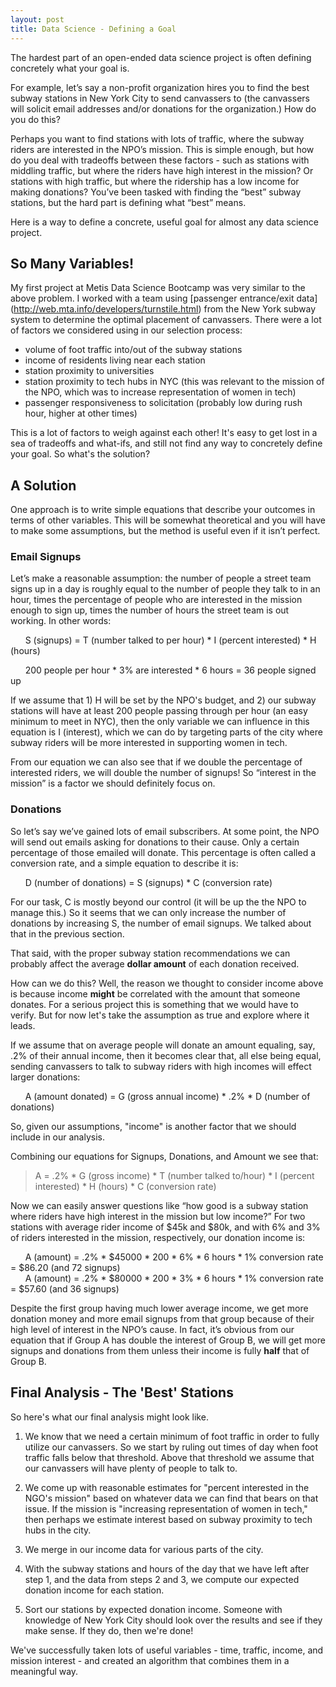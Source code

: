 ```yaml
---
layout: post
title: Data Science - Defining a Goal
---
```

The hardest part of an open-ended data science project is often defining concretely what your goal is.

For example, let’s say a non-profit organization hires you to find the best subway stations in New York City to send canvassers to (the canvassers will solicit email addresses and/or donations for the organization.) How do you do this?

Perhaps you want to find stations with lots of traffic, where the subway riders are interested in the NPO’s mission. This is simple enough, but how do you deal with tradeoffs between these factors - such as stations with middling traffic, but where the riders have high interest in the mission? Or stations with high traffic, but where the ridership has a low income for making donations? You’ve been tasked with finding the “best” subway stations, but the hard part is defining what “best” means.

Here is a way to define a concrete, useful goal for almost any data science project.

## So Many Variables!
My first project at Metis Data Science Bootcamp was very similar to the above problem. I worked with a team using [passenger entrance/exit data] (http://web.mta.info/developers/turnstile.html) from the New York subway system to determine the optimal placement of canvassers. There were a lot of factors we considered using in our selection process:


- volume of foot traffic into/out of the subway stations
- income of residents living near each station
- station proximity to universities
- station proximity to tech hubs in NYC (this was relevant to the mission of the NPO, which was to increase representation of women in tech)
- passenger responsiveness to solicitation (probably low during rush hour, higher at other times)

This is a lot of factors to weigh against each other! It's easy to get lost in a sea of tradeoffs and what-ifs, and still not find any way to concretely define your goal. So what's the solution?

## A Solution
One approach is to write simple equations that describe your outcomes in terms of other variables. This will be somewhat theoretical and you will have to make some assumptions, but the method is useful even if it isn’t perfect.

### Email Signups
Let’s make a reasonable assumption: the number of people a street team signs up in a day is roughly equal to the number of people they talk to in an hour, times the percentage of people who are interested in the mission enough to sign up, times the number of hours the street team is out working. In other words:

&nbsp;&nbsp;&nbsp;&nbsp;&nbsp;&nbsp;S (signups) = T (number talked to per hour) * I (percent interested) * H (hours)

&nbsp;&nbsp;&nbsp;&nbsp;&nbsp;&nbsp;200 people per hour * 3% are interested * 6 hours = 36 people signed up

If we assume that 1) H will be set by the NPO's budget, and 2) our subway stations will have at least 200 people passing through per hour (an easy minimum to meet in NYC), then the only variable we can influence in this equation is I (interest), which we can do by targeting parts of the city where subway riders will be more interested in supporting women in tech.

From our equation we can also see that if we double the percentage of interested riders, we will double the number of signups! So “interest in the mission” is a factor we should definitely focus on.

### Donations
So let’s say we’ve gained lots of email subscribers. At some point, the NPO will send out emails asking for donations to their cause. Only a certain percentage of those emailed will donate. This percentage is often called a conversion rate, and a simple equation to describe it is:

&nbsp;&nbsp;&nbsp;&nbsp;&nbsp;&nbsp;D (number of donations) = S (signups) * C (conversion rate)

For our task, C is mostly beyond our control (it will be up the the NPO to manage this.) So it seems that we can only increase the number of donations by increasing S, the number of email signups. We talked about that in the previous section.

That said, with the proper subway station recommendations we can probably affect the average **dollar amount** of each donation received.

How can we do this? Well, the reason we thought to consider income above is because income **might** be correlated with the amount that someone donates. For a serious project this is something that we would have to verify. But for now let's take the assumption as true and explore where it leads.

If we assume that on average people will donate an amount equaling, say, .2% of their annual income, then it becomes clear that, all else being equal, sending canvassers to talk to subway riders with high incomes will effect larger donations:

&nbsp;&nbsp;&nbsp;&nbsp;&nbsp;&nbsp;A (amount donated) = G (gross annual income) * .2% * D (number of donations)

So, given our assumptions, "income" is another factor that we should include in our analysis.

Combining our equations for Signups, Donations, and Amount we see that:

>A = .2% * G (gross income) * T (number talked to/hour) * I (percent interested) * H (hours) * C (conversion rate)

Now we can easily answer questions like “how good is a subway station where riders have high interest in the mission but low income?” For two stations with average rider income of $45k and $80k, and with 6% and 3% of riders interested in the mission, respectively, our donation income is:

&nbsp;&nbsp;&nbsp;&nbsp;&nbsp;&nbsp;A (amount) = .2% * $45000 * 200 * 6% * 6 hours * 1% conversion rate = $86.20 (and 72 signups)  
&nbsp;&nbsp;&nbsp;&nbsp;&nbsp;&nbsp;A (amount) = .2% * $80000 * 200 * 3% * 6 hours * 1% conversion rate = $57.60 (and 36 signups)

Despite the first group having much lower average income, we get more donation money and more email signups from that group because of their high level of interest in the NPO’s cause. In fact, it’s obvious from our equation that if Group A has double the interest of Group B, we will get more signups and donations from them unless their income is fully **half** that of Group B.

## Final Analysis - The 'Best' Stations
So here's what our final analysis might look like.


1. We know that we need a certain minimum of foot traffic in order to fully utilize our canvassers. So we start by ruling out times of day when foot traffic falls below that threshold. Above that threshold we assume that our canvassers will have plenty of people to talk to.

2. We come up with reasonable estimates for "percent interested in the NGO's mission" based on whatever data we can find that bears on that issue. If the mission is "increasing representation of women in tech," then perhaps we estimate interest based on subway proximity to tech hubs in the city.

3. We merge in our income data for various parts of the city.

4. With the subway stations and hours of the day that we have left after step 1, and the data from steps 2 and 3, we compute our expected donation income for each station.

5. Sort our stations by expected donation income. Someone with knowledge of New York City should look over the results and see if they make sense. If they do, then we're done!

We've successfully taken lots of useful variables - time, traffic, income, and mission interest - and created an algorithm that combines them in a meaningful way.

